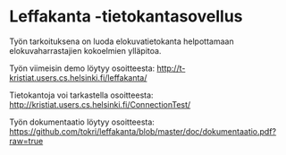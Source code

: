 Leffakanta -tietokantasovellus
==============================

Työn tarkoituksena on luoda elokuvatietokanta helpottamaan elokuvaharrastajien kokoelmien ylläpitoa.

Työn viimeisin demo löytyy osoitteesta:
http://t-kristiat.users.cs.helsinki.fi/leffakanta/

Tietokantoja voi tarkastella osoitteesta:
http://kristiat.users.cs.helsinki.fi/ConnectionTest/

Työn dokumentaatio löytyy osoitteesta:
https://github.com/tokri/leffakanta/blob/master/doc/dokumentaatio.pdf?raw=true
